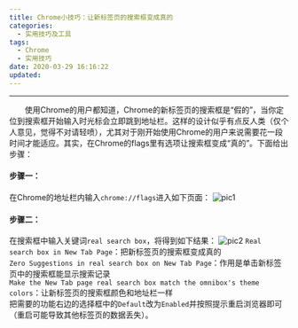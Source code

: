 ```yaml
---
title: Chrome小技巧：让新标签页的搜索框变成真的
categories:
  - 实用技巧及工具
tags:
  - Chrome
  - 实用技巧
date: 2020-03-29 16:16:22
updated:
---
```

---
&emsp;&emsp;使用Chrome的用户都知道，Chrome的新标签页的搜索框是“假的”，当你定位到搜索框开始输入时光标会立即跳到地址栏。这样的设计似乎有点反人类（仅个人意见，觉得不对请轻喷），尤其对于刚开始使用Chrome的用户来说需要花一段时间才能适应。其实，在Chrome的flags里有选项让搜索框变成“真的”。下面给出步骤：

<!-- more -->

#### 步骤一：
在Chrome的地址栏内输入`chrome://flags`进入如下页面：
![pic1](https://source.geniucker.top/20200329-1-1.jpg)

#### 步骤二：
在搜索框中输入关键词`real search box`，将得到如下结果：
![pic2](https://source.geniucker.top/20200329-1-2.jpg)
`Real search box in New Tab Page`：把新标签页的搜索框变成真的  
`Zero Suggestions in real search box on New Tab Page`：作用是单击新标签页中的搜索框能显示搜索记录  
`Make the New Tab page real search box match the omnibox's theme colors`：让新标签页的搜索框颜色和地址栏一样  
把需要的功能右边的选择框中的`Default`改为`Enabled`并按照提示重启浏览器即可（重启可能导致其他标签页的数据丢失）。
